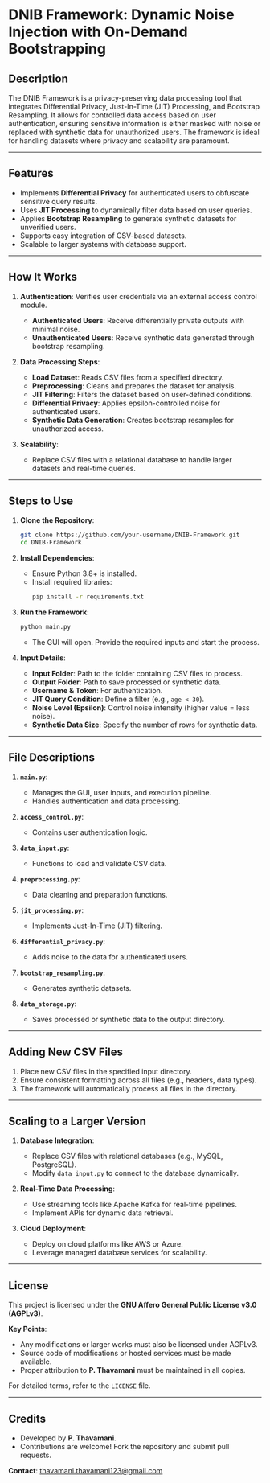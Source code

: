 # DNIB Framework: Dynamic Noise Injection with On-Demand Bootstrapping  

## **Description**  
The DNIB Framework is a privacy-preserving data processing tool that integrates Differential Privacy, Just-In-Time (JIT) Processing, and Bootstrap Resampling. It allows for controlled data access based on user authentication, ensuring sensitive information is either masked with noise or replaced with synthetic data for unauthorized users. The framework is ideal for handling datasets where privacy and scalability are paramount.  

---  

## **Features**  
- Implements **Differential Privacy** for authenticated users to obfuscate sensitive query results.  
- Uses **JIT Processing** to dynamically filter data based on user queries.  
- Applies **Bootstrap Resampling** to generate synthetic datasets for unverified users.  
- Supports easy integration of CSV-based datasets.  
- Scalable to larger systems with database support.  

---  

## **How It Works**  
1. **Authentication**: Verifies user credentials via an external access control module.  
   - **Authenticated Users**: Receive differentially private outputs with minimal noise.  
   - **Unauthenticated Users**: Receive synthetic data generated through bootstrap resampling.  

2. **Data Processing Steps**:  
   - **Load Dataset**: Reads CSV files from a specified directory.  
   - **Preprocessing**: Cleans and prepares the dataset for analysis.  
   - **JIT Filtering**: Filters the dataset based on user-defined conditions.  
   - **Differential Privacy**: Applies epsilon-controlled noise for authenticated users.  
   - **Synthetic Data Generation**: Creates bootstrap resamples for unauthorized access.  

3. **Scalability**:  
   - Replace CSV files with a relational database to handle larger datasets and real-time queries.  

---  

## **Steps to Use**  

1. **Clone the Repository**:  
   ```bash  
   git clone https://github.com/your-username/DNIB-Framework.git  
   cd DNIB-Framework  
   ```  

2. **Install Dependencies**:  
   - Ensure Python 3.8+ is installed.  
   - Install required libraries:  
     ```bash  
     pip install -r requirements.txt  
     ```  

3. **Run the Framework**:  
   ```bash  
   python main.py  
   ```  
   - The GUI will open. Provide the required inputs and start the process.  

4. **Input Details**:  
   - **Input Folder**: Path to the folder containing CSV files to process.  
   - **Output Folder**: Path to save processed or synthetic data.  
   - **Username & Token**: For authentication.  
   - **JIT Query Condition**: Define a filter (e.g., `age < 30`).  
   - **Noise Level (Epsilon)**: Control noise intensity (higher value = less noise).  
   - **Synthetic Data Size**: Specify the number of rows for synthetic data.  

---  

## **File Descriptions**  

1. **`main.py`**:  
   - Manages the GUI, user inputs, and execution pipeline.  
   - Handles authentication and data processing.  

2. **`access_control.py`**:  
   - Contains user authentication logic.  

3. **`data_input.py`**:  
   - Functions to load and validate CSV data.  

4. **`preprocessing.py`**:  
   - Data cleaning and preparation functions.  

5. **`jit_processing.py`**:  
   - Implements Just-In-Time (JIT) filtering.  

6. **`differential_privacy.py`**:  
   - Adds noise to the data for authenticated users.  

7. **`bootstrap_resampling.py`**:  
   - Generates synthetic datasets.  

8. **`data_storage.py`**:  
   - Saves processed or synthetic data to the output directory.  

---  

## **Adding New CSV Files**  
1. Place new CSV files in the specified input directory.  
2. Ensure consistent formatting across all files (e.g., headers, data types).  
3. The framework will automatically process all files in the directory.  

---  

## **Scaling to a Larger Version**  

1. **Database Integration**:  
   - Replace CSV files with relational databases (e.g., MySQL, PostgreSQL).  
   - Modify `data_input.py` to connect to the database dynamically.  

2. **Real-Time Data Processing**:  
   - Use streaming tools like Apache Kafka for real-time pipelines.  
   - Implement APIs for dynamic data retrieval.  

3. **Cloud Deployment**:  
   - Deploy on cloud platforms like AWS or Azure.  
   - Leverage managed database services for scalability.  

---  

## **License**  

This project is licensed under the **GNU Affero General Public License v3.0 (AGPLv3)**.  

**Key Points**:  
- Any modifications or larger works must also be licensed under AGPLv3.  
- Source code of modifications or hosted services must be made available.  
- Proper attribution to **P. Thavamani** must be maintained in all copies.  

For detailed terms, refer to the `LICENSE` file.  

---  

## **Credits**  
- Developed by **P. Thavamani**.  
- Contributions are welcome! Fork the repository and submit pull requests.  

**Contact**: [thavamani.thavamani123@gmail.com](mailto:thavamani.thavamani123@gmail.com)  
